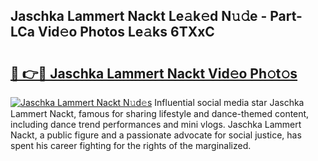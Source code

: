 ## Jaschka Lammert Nackt Le𝚊k𝚎d N𝚞𝚍e - Part-LCa Vid𝚎o Photos Le𝚊ks 6TXxC

# <h2><a href="http://fbadaxn.evod.top/?m=Jaschka+Lammert+Nackt">🔗 👉🔴 Jaschka Lammert Nackt Vid𝚎o Ph𝚘t𝚘s</a></h2>

[![Jaschka Lammert Nackt N𝚞d𝚎s](https://i.imgur.com/8V9OHl7.gif)](http://fbadaxn.evod.top/?m=Jaschka+Lammert+Nackt)
Influential social media star Jaschka Lammert Nackt, famous for sharing lifestyle and dance-themed content, including dance trend performances and mini vlogs. Jaschka Lammert Nackt, a public figure and a passionate advocate for social justice, has spent his career fighting for the rights of the marginalized. 
